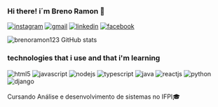 ### Hi there! i´m Breno Ramon 🐐

[![instagram](https://img.shields.io/badge/Instagram-E4405F?style=for-the-badge&logo=instagram&logoColor=white)](https://www.instagram.com/invites/contact/?i=1pp16fzjvxaw9&utm_content=5w12aax)
[![gmail](https://img.shields.io/badge/Gmail-D14836?style=for-the-badge&logo=gmail&logoColor=white)](https://www.instagram.com/invites/contact/?i=1pp16fzjvxaw9&utm_content=5w12aax)
[![linkedin](https://img.shields.io/badge/LinkedIn-0077B5?style=for-the-badge&logo=linkedin&logoColor=white)](https://www.linkedin.com/in/breno-ramon-lacerda-santos-01ab541aa/)
[![facebook](https://img.shields.io/badge/Facebook-1877F2?style=for-the-badge&logo=facebook&logoColor=white)](https://www.facebook.com/breno.ramon.33/)

![brenoramon123 GitHub stats](https://github-readme-stats.vercel.app/api?username=brenoramon123&show_icons=true&theme=highcontrast)

### technologies that i use and that i'm learning

<div style="display: inline_block">
<img align="center" src="https://img.shields.io/badge/HTML-239120?style=for-the-badge&logo=html5&logoColor=white" alt="html5"/ >
<img align="center" src="https://img.shields.io/badge/JavaScript-323330?style=for-the-badge&logo=javascript&logoColor=F7DF1E" alt="javascript"/ >
<img align="center" src="https://img.shields.io/badge/Node.js-43853D?style=for-the-badge&logo=node.js&logoColor=white" alt="nodejs"/ >
<img align="center" src="https://img.shields.io/badge/TypeScript-007ACC?style=for-the-badge&logo=typescript&logoColor=white" alt="typescript"/ >
<img align="center" src="https://img.shields.io/badge/Java-ED8B00?style=for-the-badge&logo=java&logoColor=white" alt="java"/ >
<img align="center" src="https://img.shields.io/badge/React-20232A?style=for-the-badge&logo=react&logoColor=61DAFB" alt="reactjs"/ >
<img align="center" src="https://img.shields.io/badge/Python-3776AB?style=for-the-badge&logo=python&logoColor=white" alt="python"/ >
<img align="center" src="https://img.shields.io/badge/Django-092E20?style=for-the-badge&logo=django&logoColor=white"alt="django" / >
</div>

<br>
Cursando Análise e desenvolvimento de sistemas no IFPI🎓

